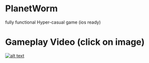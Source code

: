 # PlanetWorm

fully functional Hyper-casual game (ios ready)

# Gameplay Video (click on image)
[![alt text](http://i3.ytimg.com/vi/l_Rjn2nC86w/maxresdefault.jpg)](https://www.youtube.com/watch?v=l_Rjn2nC86w)

